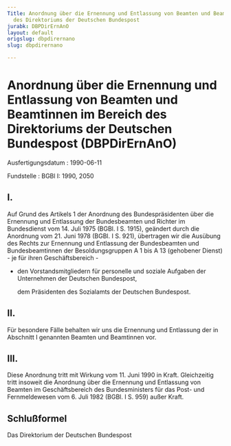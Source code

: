 ```yaml
---
Title: Anordnung über die Ernennung und Entlassung von Beamten und Beamtinnen im Bereich
  des Direktoriums der Deutschen Bundespost
jurabk: DBPDirErnAnO
layout: default
origslug: dbpdirernano
slug: dbpdirernano

---
```


# Anordnung über die Ernennung und Entlassung von Beamten und Beamtinnen im Bereich des Direktoriums der Deutschen Bundespost (DBPDirErnAnO)

Ausfertigungsdatum
:   1990-06-11

Fundstelle
:   BGBl I: 1990, 2050

## I.

Auf Grund des Artikels 1 der Anordnung des Bundespräsidenten über die
Ernennung und Entlassung der Bundesbeamten und Richter im Bundesdienst
vom 14. Juli 1975 (BGBl. I S. 1915), geändert durch die Anordnung vom
21\. Juni 1978 (BGBl. I S. 921), übertragen wir die Ausübung des Rechts
zur Ernennung und Entlassung der Bundesbeamten und Bundesbeamtinnen
der Besoldungsgruppen A 1 bis A 13 (gehobener Dienst) - je für ihren
Geschäftsbereich -

*   den Vorstandsmitgliedern für personelle und soziale Aufgaben der
    Unternehmen der Deutschen Bundespost,

    dem Präsidenten des Sozialamts der Deutschen Bundespost.

## II.

Für besondere Fälle behalten wir uns die Ernennung und Entlassung der
in Abschnitt I genannten Beamten und Beamtinnen vor.

## III.

Diese Anordnung tritt mit Wirkung vom 11. Juni 1990 in Kraft.
Gleichzeitig tritt insoweit die Anordnung über die Ernennung und
Entlassung von Beamten im Geschäftsbereich des Bundesministers für das
Post- und Fernmeldewesen vom 6. Juli 1982 (BGBl. I S. 959) außer
Kraft.

## Schlußformel

Das Direktorium der Deutschen Bundespost

